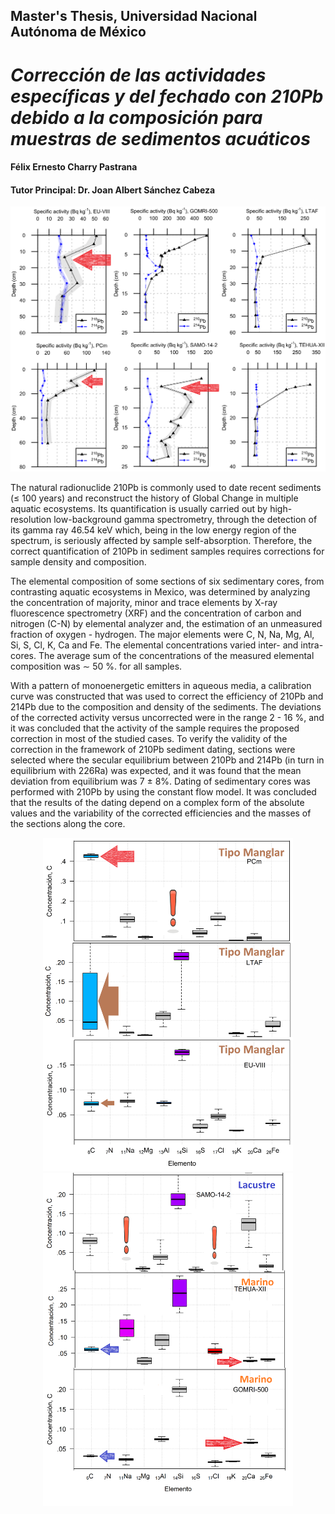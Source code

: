 ## Master's Thesis, Universidad Nacional Autónoma de México
# _Corrección de las actividades específicas y del fechado con 210Pb debido a la composición para muestras de sedimentos acuáticos_
#### Félix Ernesto Charry Pastrana
#### Tutor Principal: Dr. Joan Albert Sánchez Cabeza

<p align="center">
  <img src="Imagenes/Graficas_Perfiles_Todos_20190509-3.png" width="700" title=" ">
</p>

The natural radionuclide 210Pb is commonly used to date recent sediments (≤ 100 years) and reconstruct the history of Global Change in multiple aquatic ecosystems. Its quantification is usually carried out by high-resolution low-background gamma spectrometry, through the detection of its gamma ray 46.54 keV which, being in the low energy region of the spectrum, is seriously affected by sample self-absorption. Therefore, the correct quantification of 210Pb in sediment samples requires corrections for sample density and composition.

The elemental composition of some sections of six sedimentary cores, from contrasting aquatic ecosystems in Mexico, was determined by analyzing the concentration of majority, minor and trace elements by X-ray fluorescence spectrometry (XRF) and the concentration of carbon and nitrogen (C-N) by elemental analyzer and, the estimation of an unmeasured fraction of oxygen - hydrogen. The major elements were C, N, Na, Mg, Al, Si, S, Cl, K, Ca and Fe. The elemental concentrations varied inter- and intra-cores. The average sum of the concentrations of the measured elemental composition was ∼ 50 %. for all samples.

With a pattern of monoenergetic emitters in aqueous media, a calibration curve was constructed that was used to correct the efficiency of 210Pb and 214Pb due to the composition and density of the sediments. The deviations of the corrected activity versus uncorrected were in the range 2 - 16 %, and it was concluded that the activity of the sample requires the proposed correction in most of the studied cases. To verify the validity of the correction in the framework of 210Pb sediment dating, sections were selected where the secular equilibrium between 210Pb and 214Pb (in turn in equilibrium with 226Ra) was expected, and it was found that the mean deviation from equilibrium was 7 ± 8%. Dating of sedimentary cores was performed with 210Pb by using the constant flow model. It was concluded that the results of the dating depend on a complex form of the absolute values and the variability of the corrected efficiencies and the masses of the sections along the core.

<p align="center">
  <img src="Imagenes/XRF_Todos_Los_Nucleos_1-3.png" width="400" title=" ">
  <img src="Imagenes/XRF_Todos_Los_Nucleos_2-3.png" width="400" title=" ">
</p>
